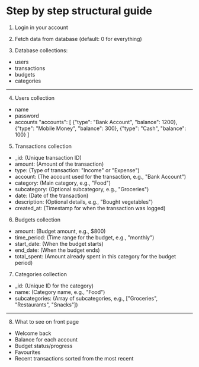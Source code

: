 # Step by step structural guide

1. Login in your account
2. Fetch data from database (default: 0 for everything)

3. Database collections:
- users
- transactions 
- budgets
- categories


-----------------------------------------------------------------------------------------------------------

4. Users collection
- name
- password
- accounts
"accounts": [
    {"type": "Bank Account", "balance": 1200},
    {"type": "Mobile Money", "balance": 300},
    {"type": "Cash", "balance": 100}
]



5. Transactions collection
- _id: (Unique transaction ID)
- amount: (Amount of the transaction)
- type: (Type of transaction: "Income" or "Expense")
- account: (The account used for the transaction, e.g., "Bank Account")
- category: (Main category, e.g., "Food")
- subcategory: (Optional subcategory, e.g., "Groceries")
- date: (Date of the transaction)
- description: (Optional details, e.g., "Bought vegetables")
- created_at: (Timestamp for when the transaction was logged)



6. Budgets collection
- amount: (Budget amount, e.g., $800)
- time_period: (Time range for the budget, e.g., "monthly")
- start_date: (When the budget starts)
- end_date: (When the budget ends)
- total_spent: (Amount already spent in this category for the budget period)



7. Categories collection
- _id: (Unique ID for the category)
- name: (Category name, e.g., "Food")
- subcategories: (Array of subcategories, e.g., ["Groceries", "Restaurants", "Snacks"])

---------------------------------------------------------------------------------------------------------------




8. What to see on front page

- Welcome back 
- Balance for each account
- Budget status/progress
- Favourites
- Recent transactions sorted from the most recent